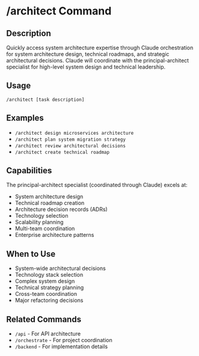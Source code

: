 # /architect Command

## Description
Quickly access system architecture expertise through Claude orchestration for system architecture design, technical roadmaps, and strategic architectural decisions. Claude will coordinate with the principal-architect specialist for high-level system design and technical leadership.

## Usage
```
/architect [task description]
```

## Examples
- `/architect design microservices architecture`
- `/architect plan system migration strategy`
- `/architect review architectural decisions`
- `/architect create technical roadmap`

## Capabilities
The principal-architect specialist (coordinated through Claude) excels at:
- System architecture design
- Technical roadmap creation
- Architecture decision records (ADRs)
- Technology selection
- Scalability planning
- Multi-team coordination
- Enterprise architecture patterns

## When to Use
- System-wide architectural decisions
- Technology stack selection
- Complex system design
- Technical strategy planning
- Cross-team coordination
- Major refactoring decisions

## Related Commands
- `/api` - For API architecture
- `/orchestrate` - For project coordination
- `/backend` - For implementation details
